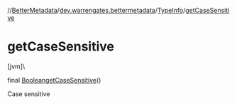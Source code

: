 //[BetterMetadata](../../../index.md)/[dev.warrengates.bettermetadata](../index.md)/[TypeInfo](index.md)/[getCaseSensitive](get-case-sensitive.md)

# getCaseSensitive

[jvm]\

final [Boolean](https://docs.oracle.com/javase/8/docs/api/java/lang/Boolean.html)[getCaseSensitive](get-case-sensitive.md)()

Case sensitive
